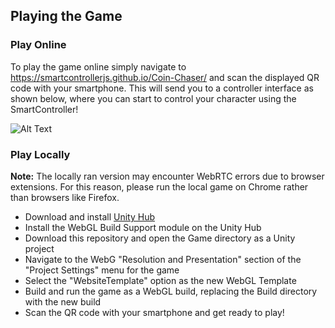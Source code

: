 ## Playing the Game

### Play Online
To play the game online simply navigate to <a href=https://smartcontrollerjs.github.io/Coin-Chaser/>https://smartcontrollerjs.github.io/Coin-Chaser/</a> and scan the displayed QR code with your smartphone. This will send you to a controller interface as shown below, where you can start to control your character using the SmartController!

![Alt Text](https://imgur.com/GTqxssg.gif)
### Play Locally
**Note:** The locally ran version may encounter WebRTC errors due to browser extensions. For this reason, please run the local game on Chrome rather than browsers like Firefox.
* Download and install <a href="https://unity.com/">Unity Hub</a>
* Install the WebGL Build Support module on the Unity Hub
* Download this repository and open the Game directory as a Unity project
* Navigate to the WebG "Resolution and Presentation" section of the "Project Settings" menu for the game
* Select the "WebsiteTemplate" option as the new WebGL Template
* Build and run the game as a WebGL build, replacing the Build directory with the new build
* Scan the QR code with your smartphone and get ready to play!
